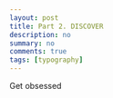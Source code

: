 ```yaml
---
layout: post
title: Part 2. DISCOVER
description: no
summary: no
comments: true
tags: [typography]
---
```


Get obsessed 
